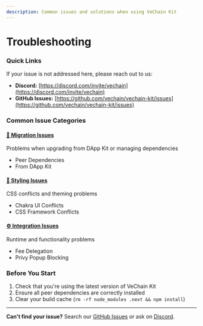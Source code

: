 ```yaml
---
description: Common issues and solutions when using VeChain Kit
---
```


# Troubleshooting

### Quick Links

If your issue is not addressed here, please reach out to us:

* **Discord:** [https://discord.com/invite/vechain](https://discord.com/invite/vechain)
* **GitHub Issues:** [https://github.com/vechain/vechain-kit/issues](https://github.com/vechain/vechain-kit/issues)

### Common Issue Categories

#### [🔄 Migration Issues](migration-issues/)

Problems when upgrading from DApp Kit or managing dependencies

* Peer Dependencies
* From DApp Kit

#### [🎨 Styling Issues](styling-issues/)

CSS conflicts and theming problems

* Chakra UI Conflicts
* CSS Framework Conflicts

#### [⚙️ Integration Issues](integration-issues/)

Runtime and functionality problems

* Fee Delegation
* Privy Popup Blocking

### Before You Start

1. Check that you're using the latest version of VeChain Kit
2. Ensure all peer dependencies are correctly installed
3. Clear your build cache (`rm -rf node_modules .next && npm install`)

***

**Can't find your issue?** Search our [GitHub Issues](https://github.com/vechain/vechain-kit/issues) or ask on [Discord](https://discord.com/invite/vechain).
